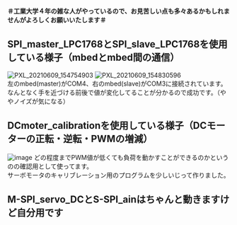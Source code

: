 **＃工業大学４年の雑な人がやっているので、お見苦しい点も多々あるかもしれませんがよろしくお願いいたします＃** 
## SPI_master_LPC1768とSPI_slave_LPC1768を使用している様子（mbedとmbed間の通信）
![PXL_20210609_154754903](https://user-images.githubusercontent.com/66021066/121388121-2b0cec80-c986-11eb-91bf-edffa2d72c10.jpg)
![PXL_20210609_154830596](https://user-images.githubusercontent.com/66021066/121387885-fac54e00-c985-11eb-91ab-01ad325b3990.jpg)  
左のmbed(master)がCOM4、右のmbed(slave)がCOM3に接続されています。  
なんとなく手を近づける前後で値が変化してることが分かるので成功です。（ややノイズが気になる）  
  
## DCmoter_calibrationを使用している様子（DCモーターの正転・逆転・PWMの増減）
![image](https://user-images.githubusercontent.com/66021066/120954193-963d9f80-c789-11eb-8378-a7ea72a6206f.png)
どの程度までPWM値が低くても負荷を動かすことができるのかというのの確認用として使ってます。  
サーボモータのキャリブレーション用のプログラムを少しいじって作りました。    

## M-SPI_servo_DCとS-SPI_ainはちゃんと動きますけど自分用です
